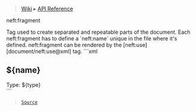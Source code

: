 > [Wiki](Home) ▸ [API Reference](API-Reference)

neft:fragment
<dl></dl>
Tag used to create separated and repeatable parts of the document.
Each neft:fragment has to define a `neft:name` unique in the file where it's defined.
neft:fragment can be rendered by the [neft:use][document/neft:use@xml] tag.
```xml
<neft:fragment neft:name="product">
  <h2>${name}</h2>
  <span>Type: ${type}</span>
</neft:fragment>
<section>
  <neft:use neft:fragment="product" type="electronics" name="dryer" />
  <neft:use neft:fragment="product" type="painting" name="Lucretia, Paolo Veronese" />
</section>
```

> [`Source`](/Neft-io/neft/tree/master/src/document/file/parse/fragments.litcoffee#neftfragment-xml)

